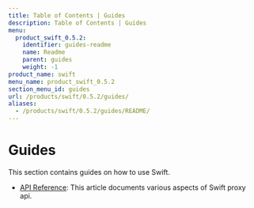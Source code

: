 ```yaml
---
title: Table of Contents | Guides
description: Table of Contents | Guides
menu:
  product_swift_0.5.2:
    identifier: guides-readme
    name: Readme
    parent: guides
    weight: -1
product_name: swift
menu_name: product_swift_0.5.2
section_menu_id: guides
url: /products/swift/0.5.2/guides/
aliases:
  - /products/swift/0.5.2/guides/README/
---
```


# Guides

This section contains guides on how to use Swift.

- [API Reference](/docs/guides/api.md): This article documents various aspects of Swift proxy api.
